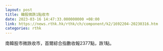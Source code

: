 ```yaml
---
layout: post
title: 韓股微跌1點收市
date: 2023-03-16 14:47:33.000000000 +08:00
link: https://news.rthk.hk/rthk/ch/component/k2/1692204-20230316.htm
categories: rthk
---
```


南韓股市微跌收市，首爾綜合指數收報2377點，跌1點。
